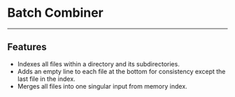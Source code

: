 # Batch Combiner

---

## Features
- Indexes all files within a directory and its subdirectories.
- Adds an empty line to each file at the bottom for consistency except the last file in the index.
- Merges all files into one singular input from memory index.
